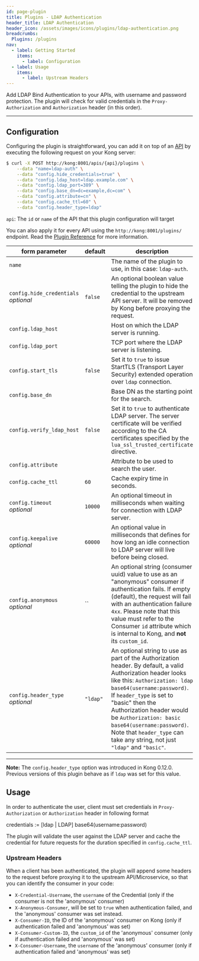 ```yaml
---
id: page-plugin
title: Plugins - LDAP Authentication
header_title: LDAP Authentication
header_icon: /assets/images/icons/plugins/ldap-authentication.png
breadcrumbs:
  Plugins: /plugins
nav:
  - label: Getting Started
    items:
      - label: Configuration
  - label: Usage
    items:
      - label: Upstream Headers
---
```


Add LDAP Bind Authentication to your APIs, with username and password protection. The plugin will check for valid credentials in the `Proxy-Authorization` and `Authorization` header (in this order).

----

## Configuration

Configuring the plugin is straightforward, you can add it on top of an [API][api-object] by executing the following request on your Kong server:

```bash
$ curl -X POST http://kong:8001/apis/{api}/plugins \
    --data "name=ldap-auth" \
    --data "config.hide_credentials=true" \
    --data "config.ldap_host=ldap.example.com" \
    --data "config.ldap_port=389" \
    --data "config.base_dn=dc=example,dc=com" \
    --data "config.attribute=cn" \
    --data "config.cache_ttl=60" \
    --data "config.header_type=ldap"
```

`api`: The `id` or `name` of the API that this plugin configuration will target

You can also apply it for every API using the `http://kong:8001/plugins/` endpoint. Read the [Plugin Reference](/docs/latest/admin-api/#add-plugin) for more information.

form parameter                           | default | description
---                                      | ---     | ---
`name`                                   |         | The name of the plugin to use, in this case: `ldap-auth`.
`config.hide_credentials`<br>*optional*  | `false` | An optional boolean value telling the plugin to hide the credential to the upstream API server. It will be removed by Kong before proxying the request.
`config.ldap_host`                       |         | Host on which the LDAP server is running.
`config.ldap_port`                       |         | TCP port where the LDAP server is listening.
`config.start_tls`                       | `false` | Set it to `true` to issue StartTLS (Transport Layer Security) extended operation over `ldap` connection.
`config.base_dn`                         |         | Base DN as the starting point for the search.
`config.verify_ldap_host`                | `false` | Set it to `true` to authenticate LDAP server. The server certificate will be verified according to the CA certificates specified by the `lua_ssl_trusted_certificate` directive.
`config.attribute`                       |         | Attribute to be used to search the user.
`config.cache_ttl`                       | `60`    | Cache expiry time in seconds.
`config.timeout`<br>*optional*           | `10000` | An optional timeout in milliseconds when waiting for connection with LDAP server.
`config.keepalive`<br>*optional*         | `60000` | An optional value in milliseconds that defines for how long an idle connection to LDAP server will live before being closed.
`config.anonymous`<br>*optional*         | ``      | An optional string (consumer uuid) value to use as an "anonymous" consumer if authentication fails. If empty (default), the request will fail with an authentication failure `4xx`. Please note that this value must refer to the Consumer `id` attribute which is internal to Kong, and **not** its `custom_id`.
`config.header_type`<br>*optional*       | `"ldap"`| An optional string to use as part of the Authorization header. By default, a valid Authorization header looks like this: `Authorization: ldap base64(username:password)`. If `header_type` is set to "basic" then the Authorization header would be `Authorization: basic base64(username:password)`. Note that `header_type` can take any string, not just `"ldap"` and `"basic"`.

----

<div class="alert alert-warning">
    <strong>Note:</strong> The <code>config.header_type</code> option was introduced in Kong 0.12.0. Previous versions of this plugin behave as if <code>ldap</code> was set for this value.
</div>

## Usage

In order to authenticate the user, client must set credentials in `Proxy-Authorization` or `Authorization` header in following format

credentials := [ldap | LDAP] base64(username:password)

The plugin will validate the user against the LDAP server and cache the credential for future requests for the duration specified in `config.cache_ttl`.

### Upstream Headers

When a client has been authenticated, the plugin will append some headers to the request before proxying it to the upstream API/Microservice, so that you can identify the consumer in your code:

* `X-Credential-Username`, the `username` of the Credential (only if the consumer is not the 'anonymous' consumer)
* `X-Anonymous-Consumer`, will be set to `true` when authentication failed, and the 'anonymous' consumer was set instead.
* `X-Consumer-ID`, the ID of the 'anonymous' consumer on Kong (only if authentication failed and 'anonymous' was set)
* `X-Consumer-Custom-ID`, the `custom_id` of the 'anonymous' consumer (only if authentication failed and 'anonymous' was set)
* `X-Consumer-Username`, the `username` of the 'anonymous' consumer (only if authentication failed and 'anonymous' was set)

[api-object]: /docs/latest/admin-api/#api-object
[configuration]: /docs/latest/configuration
[consumer-object]: /docs/latest/admin-api/#consumer-object
[faq-authentication]: /about/faq/#how-can-i-add-an-authentication-layer-on-a-microservice/api?
